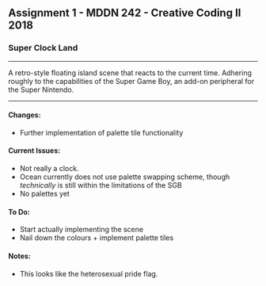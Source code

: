 ## Assignment 1 - MDDN 242 - Creative Coding II 2018

### Super Clock Land

---

A retro-style floating island scene that reacts to the current time. Adhering roughly to the capabilities of the Super Game Boy, an add-on peripheral for the Super Nintendo.

---

#### Changes:
+ Further implementation of palette tile functionality

#### Current Issues:
+ Not really a clock.
+ Ocean currently does not use palette swapping scheme, though *technically* is still within the limitations of the SGB
+ No palettes yet

#### To Do:
+ Start actually implementing the scene
+ Nail down the colours + implement palette tiles

#### Notes:
+ This looks like the heterosexual pride flag.

